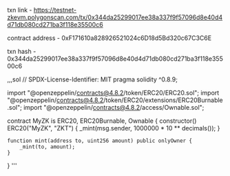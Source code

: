 txn link - https://testnet-zkevm.polygonscan.com/tx/0x344da25299017ee38a337f9f57096d8e40d4d71db080cd271ba3f118e35500c6

contract address - 0xF171610a828926521024c6D18d5Bd320c67C3C6E

txn hash - 0x344da25299017ee38a337f9f57096d8e40d4d71db080cd271ba3f118e35500c6

,,,sol
// SPDX-License-Identifier: MIT
pragma solidity ^0.8.9;

import "@openzeppelin/contracts@4.8.2/token/ERC20/ERC20.sol";
import "@openzeppelin/contracts@4.8.2/token/ERC20/extensions/ERC20Burnable.sol";
import "@openzeppelin/contracts@4.8.2/access/Ownable.sol";

contract MyZK is ERC20, ERC20Burnable, Ownable {
    constructor() ERC20("MyZK", "ZKT") {
        _mint(msg.sender, 1000000 * 10 ** decimals());
    }

    function mint(address to, uint256 amount) public onlyOwner {
        _mint(to, amount);
    }
}
'''
